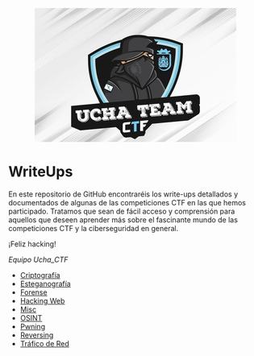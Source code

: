 <p align="center">
  <img src="Logo.v2.peque.jpg">
</p>


# WriteUps
En este repositorio de GitHub encontraréis los write-ups detallados y documentados de algunas de las competiciones CTF en las que hemos participado. Tratamos que sean de fácil acceso y comprensión para aquellos que deseen aprender más sobre el fascinante mundo de las competiciones CTF y la ciberseguridad en general.

 ¡Feliz hacking!

_Equipo Ucha_CTF_


- [Criptografía](Criptograf%C3%ADa)
- [Esteganografía](Esteganograf%C3%ADa)
- [Forense](Forense)
- [Hacking Web](Hacking%20Web)
- [Misc](Misc)
- [OSINT](OSINT)
- [Pwning](Pwning)
- [Reversing](Reversing)
- [Tráfico de Red](Tráfico%20de%20Red)

